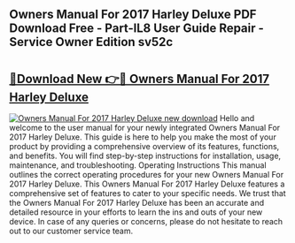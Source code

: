 ## Owners Manual For 2017 Harley Deluxe PDF Download Free - Part-lL8 User Guide Repair - Service Owner Edition sv52c

# <h2><a href="http://bc58046.oget.top/?id=Owners+Manual+For+2017+Harley+Deluxe">🔗Download New 👉🔴 Owners Manual For 2017 Harley Deluxe</a></h2>

[![Owners Manual For 2017 Harley Deluxe new download](https://i.imgur.com/5g1atiW.png)](http://bc58046.oget.top/?id=Owners+Manual+For+2017+Harley+Deluxe)
Hello and welcome to the user manual for your newly integrated Owners Manual For 2017 Harley Deluxe. This guide is here to help you make the most of your product by providing a comprehensive overview of its features, functions, and benefits. You will find step-by-step instructions for installation, usage, maintenance, and troubleshooting. Operating Instructions This manual outlines the correct operating procedures for your new Owners Manual For 2017 Harley Deluxe. This Owners Manual For 2017 Harley Deluxe features a comprehensive set of features to cater to your specific needs. We trust that the Owners Manual For 2017 Harley Deluxe has been an accurate and detailed resource in your efforts to learn the ins and outs of your new device. In case of any queries or concerns, please do not hesitate to reach out to our customer service team.
